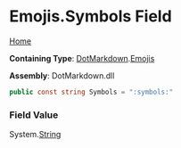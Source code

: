 # Emojis\.Symbols Field

[Home](../../../README.md)

**Containing Type**: [DotMarkdown](../../README.md)\.[Emojis](../README.md)

**Assembly**: DotMarkdown\.dll

```csharp
public const string Symbols = ":symbols:"
```

### Field Value

System\.[String](https://docs.microsoft.com/en-us/dotnet/api/system.string)
